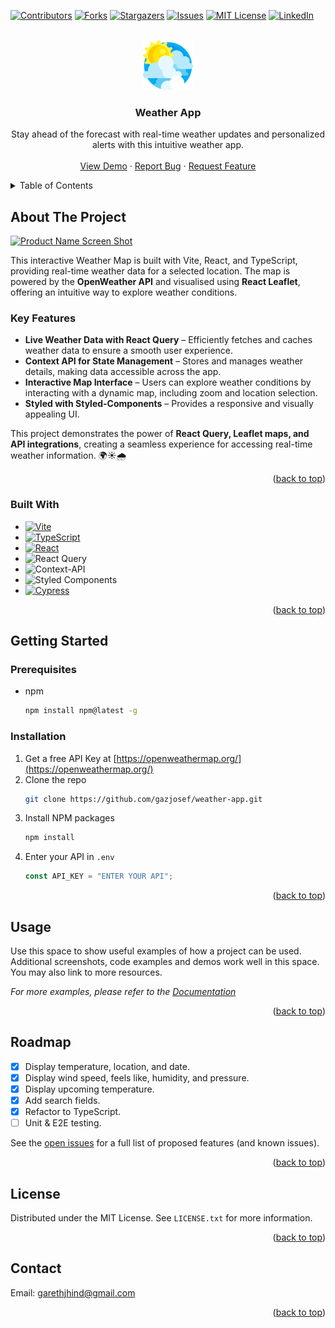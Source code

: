 <!-- Improved compatibility of back to top link: See: https://github.com/othneildrew/Best-README-Template/pull/73 -->

<a name="readme-top"></a>

<!--
*** Thanks for checking out the Best-README-Template. If you have a suggestion
*** that would make this better, please fork the repo and create a pull request
*** or simply open an issue with the tag "enhancement".
*** Don't forget to give the project a star!
*** Thanks again! Now go create something AMAZING! :D
-->

<!-- PROJECT SHIELDS -->
<!--
*** I'm using markdown "reference style" links for readability.
*** Reference links are enclosed in brackets [ ] instead of parentheses ( ).
*** See the bottom of this document for the declaration of the reference variables
*** for contributors-url, forks-url, etc. This is an optional, concise syntax you may use.
*** https://www.markdownguide.org/basic-syntax/#reference-style-links
-->

[![Contributors][contributors-shield]][contributors-url]
[![Forks][forks-shield]][forks-url]
[![Stargazers][stars-shield]][stars-url]
[![Issues][issues-shield]][issues-url]
[![MIT License][license-shield]][license-url]
[![LinkedIn][linkedin-shield]][linkedin-url]

<!-- PROJECT LOGO -->
<br />
<div align="center">
  <a href="https://github.com/gazjosef/weather-app">
    <img src="public/favicon_io/android-chrome-512x512.png" alt="Weather App Logo" width="80" height="80">
  </a>

<h3 align="center">Weather App</h3>

  <p align="center">
    Stay ahead of the forecast with real-time weather updates and personalized alerts with this intuitive weather app.
    <br />
    <br />
    <a href="https://github.com/gazjosef/weather-app">View Demo</a>
    ·
    <a href="https://github.com/gazjosef/weather-app/issues">Report Bug</a>
    ·
    <a href="https://github.com/gazjosef/weather-app/issues">Request Feature</a>
  </p>
</div>

<!-- TABLE OF CONTENTS -->
<details>
  <summary>Table of Contents</summary>
  <ol>
    <li>
      <a href="#about-the-project">About The Project</a>
      <ul>
        <li><a href="#built-with">Built With</a></li>
      </ul>
    </li>
    <li>
      <a href="#getting-started">Getting Started</a>
      <ul>
        <li><a href="#prerequisites">Prerequisites</a></li>
        <li><a href="#installation">Installation</a></li>
      </ul>
    </li>
    <li><a href="#usage">Usage</a></li>
    <li><a href="#roadmap">Roadmap</a></li>
    <li><a href="#license">License</a></li>
    <li><a href="#contact">Contact</a></li>
  </ol>
</details>

<!-- ABOUT THE PROJECT -->

## About The Project

[![Product Name Screen Shot][product-screenshot]](https://example.com)

<!-- Here's a blank template to get started: To avoid retyping too much info. Do a search and replace with your text editor for the following: `gazjosef`, `weather-app`, `twitter_handle`, `gareth-h-a32448191`, `gmail`, `email`, `Weather App`, `project_description` -->

This interactive Weather Map is built with Vite, React, and TypeScript, providing real-time weather data for a selected location. The map is powered by the **OpenWeather API** and visualised using **React Leaflet**, offering an intuitive way to explore weather conditions.

### Key Features

- **Live Weather Data with React Query** – Efficiently fetches and caches weather data to ensure a smooth user experience.
- **Context API for State Management** – Stores and manages weather details, making data accessible across the app.
- **Interactive Map Interface** – Users can explore weather conditions by interacting with a dynamic map, including zoom and location selection.
- **Styled with Styled-Components** – Provides a responsive and visually appealing UI.

This project demonstrates the power of **React Query, Leaflet maps, and API integrations**, creating a seamless experience for accessing real-time weather information. 🌍☀️🌧

<p align="right">(<a href="#readme-top">back to top</a>)</p>

### Built With

- [![Vite][Vite.com]][Vite-url]
- [![TypeScript][TypeScript.com]][TypeScript-url]
- [![React][React.js]][React-url]
- ![React Query](https://img.shields.io/badge/-React%20Query-FF4154?style=for-the-badge&logo=react%20query&logoColor=white)
- ![Context-API](https://img.shields.io/badge/Context--Api-000000?style=for-the-badge&logo=react)
- ![Styled Components](https://img.shields.io/badge/styled--components-DB7093?style=for-the-badge&logo=styled-components&logoColor=white)
- [![Cypress][Cypress.com]][Cypress-url]

<p align="right">(<a href="#readme-top">back to top</a>)</p>

<!-- GETTING STARTED -->

## Getting Started

### Prerequisites

- npm
  ```sh
  npm install npm@latest -g
  ```

### Installation

1. Get a free API Key at [https://openweathermap.org/](https://openweathermap.org/)
2. Clone the repo
   ```sh
   git clone https://github.com/gazjosef/weather-app.git
   ```
3. Install NPM packages
   ```sh
   npm install
   ```
4. Enter your API in `.env`
   ```js
   const API_KEY = "ENTER YOUR API";
   ```

<p align="right">(<a href="#readme-top">back to top</a>)</p>

<!-- USAGE EXAMPLES -->

## Usage

Use this space to show useful examples of how a project can be used. Additional screenshots, code examples and demos work well in this space. You may also link to more resources.

_For more examples, please refer to the [Documentation](https://example.com)_

<p align="right">(<a href="#readme-top">back to top</a>)</p>

<!-- ROADMAP -->

## Roadmap

- [x] Display temperature, location, and date.
- [x] Display wind speed, feels like, humidity, and pressure.
- [x] Display upcoming temperature.
- [x] Add search fields.
- [x] Refactor to TypeScript.
- [ ] Unit & E2E testing.

See the [open issues](https://github.com/gazjosef/weather-app/issues) for a full list of proposed features (and known issues).

<p align="right">(<a href="#readme-top">back to top</a>)</p>

<!-- LICENSE -->

## License

Distributed under the MIT License. See `LICENSE.txt` for more information.

<p align="right">(<a href="#readme-top">back to top</a>)</p>

<!-- CONTACT -->

## Contact

Email: garethjhind@gmail.com

<p align="right">(<a href="#readme-top">back to top</a>)</p>

<!-- MARKDOWN LINKS & IMAGES -->
<!-- https://www.markdownguide.org/basic-syntax/#reference-style-links -->

[contributors-shield]: https://img.shields.io/github/contributors/gazjosef/weather-app.svg?style=for-the-badge
[contributors-url]: https://github.com/gazjosef/weather-app/graphs/contributors
[forks-shield]: https://img.shields.io/github/forks/gazjosef/weather-app.svg?style=for-the-badge
[forks-url]: https://github.com/gazjosef/weather-app/network/members
[stars-shield]: https://img.shields.io/github/stars/gazjosef/weather-app.svg?style=for-the-badge
[stars-url]: https://github.com/gazjosef/weather-app/stargazers
[issues-shield]: https://img.shields.io/github/issues/gazjosef/weather-app.svg?style=for-the-badge
[issues-url]: https://github.com/gazjosef/weather-app/issues
[license-shield]: https://img.shields.io/github/license/gazjosef/weather-app.svg?style=for-the-badge
[license-url]: https://github.com/gazjosef/weather-app/blob/master/LICENSE.txt
[linkedin-shield]: https://img.shields.io/badge/-LinkedIn-black.svg?style=for-the-badge&logo=linkedin&colorB=555
[linkedin-url]: https://linkedin.com/in/gareth-h-a32448191
[product-screenshot]: public/docs/WeatherApp.png
[Next.js]: https://img.shields.io/badge/next.js-000000?style=for-the-badge&logo=nextdotjs&logoColor=white
[Next-url]: https://nextjs.org/
[React.js]: https://img.shields.io/badge/React-20232A?style=for-the-badge&logo=react&logoColor=61DAFB
[React-url]: https://reactjs.org/
[Vue.js]: https://img.shields.io/badge/Vue.js-35495E?style=for-the-badge&logo=vuedotjs&logoColor=4FC08D
[Vue-url]: https://vuejs.org/
[Bootstrap.com]: https://img.shields.io/badge/Bootstrap-563D7C?style=for-the-badge&logo=bootstrap&logoColor=white
[Bootstrap-url]: https://getbootstrap.com
[JQuery.com]: https://img.shields.io/badge/jQuery-0769AD?style=for-the-badge&logo=jquery&logoColor=white
[JQuery-url]: https://jquery.com
[TailwindCSS.com]: https://img.shields.io/badge/tailwindcss-%2338B2AC.svg?style=for-the-badge&logo=tailwind-css&logoColor=white
[TailwindCSS-url]: https://tailwindcss.com/
[Cypress.com]: https://img.shields.io/badge/-cypress-%23E5E5E5?style=for-the-badge&logo=cypress&logoColor=058a5e
[Cypress-url]: https://www.cypress.io/
[Jest.com]: https://img.shields.io/badge/-jest-%23C21325?style=for-the-badge&logo=jest&logoColor=white
[Jest-url]: https://jestjs.io/
[TypeScript.com]: https://img.shields.io/badge/typescript-%23007ACC.svg?style=for-the-badge&logo=typescript&logoColor=white
[TypeScript-url]: https://www.typescriptlang.org/
[JavaScript.com]: https://img.shields.io/badge/javascript-%23323330.svg?style=for-the-badge&logo=javascript&logoColor=%23F7DF1E
[JavaScript-url]: https://developer.mozilla.org/en-US/docs/Web/JavaScript
[Vite.com]: https://img.shields.io/badge/vite-%23646CFF.svg?style=for-the-badge&logo=vite&logoColor=white
[Vite-url]: https://vitejs.dev/
[MongoDB.com]: https://img.shields.io/badge/MongoDB-%234ea94b.svg?style=for-the-badge&logo=mongodb&logoColor=white
[MongoDB-url]: https://www.mongodb.com/
[Redux.com]: https://img.shields.io/badge/redux-%23593d88.svg?style=for-the-badge&logo=redux&logoColor=white
[Redux-url]: https://redux.js.org/
[Sass.com]: https://img.shields.io/badge/SASS-hotpink.svg?style=for-the-badge&logo=SASS&logoColor=white
[Sass-url]: https://sass-lang.com/
